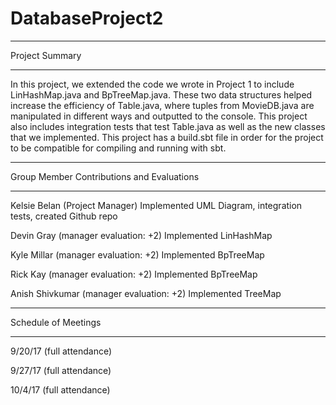 # DatabaseProject2

________________________________________________________
Project Summary
________________________________________________________

In this project, we extended the code we wrote in Project 1 to include
LinHashMap.java and BpTreeMap.java. These two data structures helped 
increase the efficiency of Table.java, where tuples from MovieDB.java
are manipulated in different ways and outputted to the console. 
This project also includes integration tests that test Table.java as
well as the new classes that we implemented. 
This project has a build.sbt file in order for the project to be 
compatible for compiling and running with sbt.

________________________________________________________
Group Member Contributions and Evaluations
________________________________________________________

Kelsie Belan (Project Manager)
Implemented UML Diagram, integration tests, created Github repo

Devin Gray (manager evaluation: +2)
Implemented LinHashMap 

Kyle Millar (manager evaluation: +2)
Implemented BpTreeMap 

Rick Kay (manager evaluation: +2)
Implemented BpTreeMap 

Anish Shivkumar (manager evaluation: +2)
Implemented TreeMap

________________________________________________________
Schedule of Meetings
________________________________________________________

9/20/17 (full attendance)

9/27/17 (full attendance)

10/4/17 (full attendance)
